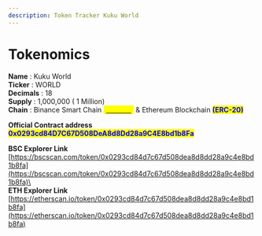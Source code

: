 ```yaml
---
description: Token Tracker Kuku World
---
```


# Tokenomics

**Name**        : Kuku World\
**Ticker**        : WORLD\
**Decimals**  : 18\
**Supply**       : 1,000,000 ( 1 Million)\
**Chain**         : Binance Smart Chain <mark style="color:yellow;">(</mark>[<mark style="color:yellow;">**BEP-20**</mark>](../../knowledge-center/glossary-and-vocab.md)<mark style="color:yellow;">)</mark> & Ethereum Blockchain <mark style="color:blue;">**(ERC-20)**</mark>

**Official Contract address**\
<mark style="color:blue;">**0x0293cd84D7C67D508DeA8d8Dd28a9C4E8bd1b8Fa**</mark>

**BSC Explorer Link**\
[https://bscscan.com/token/0x0293cd84d7c67d508dea8d8dd28a9c4e8bd1b8fa](https://bscscan.com/token/0x0293cd84d7c67d508dea8d8dd28a9c4e8bd1b8fa)\
\
**ETH Explorer Link**\
[https://etherscan.io/token/0x0293cd84d7c67d508dea8d8dd28a9c4e8bd1b8fa](https://etherscan.io/token/0x0293cd84d7c67d508dea8d8dd28a9c4e8bd1b8fa)
